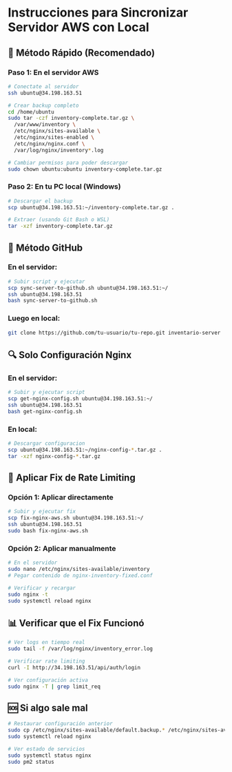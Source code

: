 # Instrucciones para Sincronizar Servidor AWS con Local

## 🚀 Método Rápido (Recomendado)

### Paso 1: En el servidor AWS
```bash
# Conectate al servidor
ssh ubuntu@34.198.163.51

# Crear backup completo
cd /home/ubuntu
sudo tar -czf inventory-complete.tar.gz \
  /var/www/inventory \
  /etc/nginx/sites-available \
  /etc/nginx/sites-enabled \
  /etc/nginx/nginx.conf \
  /var/log/nginx/inventory*.log

# Cambiar permisos para poder descargar
sudo chown ubuntu:ubuntu inventory-complete.tar.gz
```

### Paso 2: En tu PC local (Windows)
```bash
# Descargar el backup
scp ubuntu@34.198.163.51:~/inventory-complete.tar.gz .

# Extraer (usando Git Bash o WSL)
tar -xzf inventory-complete.tar.gz
```

## 📁 Método GitHub

### En el servidor:
```bash
# Subir script y ejecutar
scp sync-server-to-github.sh ubuntu@34.198.163.51:~/
ssh ubuntu@34.198.163.51
bash sync-server-to-github.sh
```

### Luego en local:
```bash
git clone https://github.com/tu-usuario/tu-repo.git inventario-server
```

## 🔍 Solo Configuración Nginx

### En el servidor:
```bash
# Subir y ejecutar script
scp get-nginx-config.sh ubuntu@34.198.163.51:~/
ssh ubuntu@34.198.163.51
bash get-nginx-config.sh
```

### En local:
```bash
# Descargar configuracion
scp ubuntu@34.198.163.51:~/nginx-config-*.tar.gz .
tar -xzf nginx-config-*.tar.gz
```

## 🔧 Aplicar Fix de Rate Limiting

### Opción 1: Aplicar directamente
```bash
# Subir y ejecutar fix
scp fix-nginx-aws.sh ubuntu@34.198.163.51:~/
ssh ubuntu@34.198.163.51
sudo bash fix-nginx-aws.sh
```

### Opción 2: Aplicar manualmente
```bash
# En el servidor
sudo nano /etc/nginx/sites-available/inventory
# Pegar contenido de nginx-inventory-fixed.conf

# Verificar y recargar
sudo nginx -t
sudo systemctl reload nginx
```

## 📊 Verificar que el Fix Funcionó

```bash
# Ver logs en tiempo real
sudo tail -f /var/log/nginx/inventory_error.log

# Verificar rate limiting
curl -I http://34.198.163.51/api/auth/login

# Ver configuración activa
sudo nginx -T | grep limit_req
```

## 🆘 Si algo sale mal

```bash
# Restaurar configuración anterior
sudo cp /etc/nginx/sites-available/default.backup.* /etc/nginx/sites-available/inventory
sudo systemctl reload nginx

# Ver estado de servicios
sudo systemctl status nginx
sudo pm2 status
```